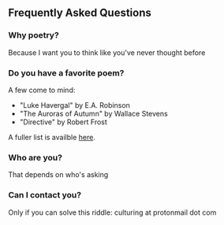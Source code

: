 ## Frequently Asked Questions

### Why poetry?

Because I want you to think like you've never thought before

### Do you have a favorite poem?

A few come to mind:

- "Luke Havergal" by E.A. Robinson  
- "The Auroras of Autumn" by Wallace Stevens  
- "Directive" by Robert Frost   

A fuller list is availble <a href="Favorite Poems.html">here</a>.

### Who are you?

That depends on who's asking

### Can I contact you?

Only if you can solve this riddle: culturing at protonmail dot com